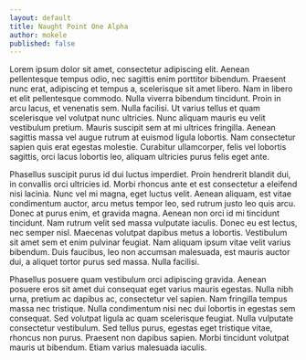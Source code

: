 ```yaml
---
layout: default
title: Naught Point One Alpha
author: mokele
published: false
---
```

Lorem ipsum dolor sit amet, consectetur adipiscing elit. Aenean pellentesque tempus odio, nec sagittis enim porttitor bibendum. Praesent nunc erat, adipiscing et tempus a, scelerisque sit amet libero. Nam in libero et elit pellentesque commodo. Nulla viverra bibendum tincidunt. Proin in arcu lacus, et venenatis sem. Nulla facilisi. Ut varius tellus et quam scelerisque vel volutpat nunc ultricies. Nunc aliquam mauris eu velit vestibulum pretium. Mauris suscipit sem at mi ultrices fringilla. Aenean sagittis massa vel augue rutrum at euismod ligula lobortis. Nam consectetur sapien quis erat egestas molestie. Curabitur ullamcorper, felis vel lobortis sagittis, orci lacus lobortis leo, aliquam ultricies purus felis eget ante.

Phasellus suscipit purus id dui luctus imperdiet. Proin hendrerit blandit dui, in convallis orci ultricies id. Morbi rhoncus ante et est consectetur a eleifend nisi lacinia. Nunc vel mi magna, eget luctus velit. Aenean aliquam, est vitae condimentum auctor, arcu metus tempor leo, sed rutrum justo leo quis arcu. Donec at purus enim, et gravida magna. Aenean non orci id mi tincidunt tincidunt. Nam rutrum velit sed massa vulputate iaculis. Donec eu est lectus, nec semper nisl. Maecenas volutpat dapibus metus a lobortis. Vestibulum sit amet sem et enim pulvinar feugiat. Nam aliquam ipsum vitae velit varius bibendum. Duis faucibus, leo non accumsan malesuada, est mauris auctor dui, a aliquet tortor purus sed massa. Nulla facilisi.

Phasellus posuere quam vestibulum orci adipiscing gravida. Aenean posuere eros sit amet dui consequat eget varius mauris egestas. Nulla nibh urna, pretium ac dapibus ac, consectetur vel sapien. Nam fringilla tempus massa nec tristique. Nulla condimentum nisi nec dui lobortis in egestas sem consequat. Sed volutpat ligula ac quam scelerisque feugiat. Nulla vulputate consectetur vestibulum. Sed tellus purus, egestas eget tristique vitae, rhoncus non purus. Praesent non dapibus sapien. Morbi tincidunt volutpat mauris ut bibendum. Etiam varius malesuada iaculis.
